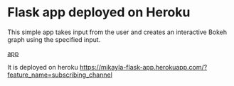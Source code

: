 # Flask app deployed on Heroku

This simple app takes input from the user and creates an interactive Bokeh graph using the specified input.


[app](deployed_app.PNG)


 It is deployed on heroku https://mikayla-flask-app.herokuapp.com/?feature_name=subscribing_channel

